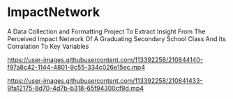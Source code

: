 # ImpactNetwork
A Data Collection and Formatting Project To Extract Insight From The Perceived Impact Network Of A Graduating Secondary School Class And Its Corralation To Key Variables


https://user-images.githubusercontent.com/113392258/210844140-f97a8c42-1144-4801-9c55-334c026e15ec.mp4

https://user-images.githubusercontent.com/113392258/210841433-9fa12175-8d70-4d7b-b318-65f94300cf9d.mp4


















